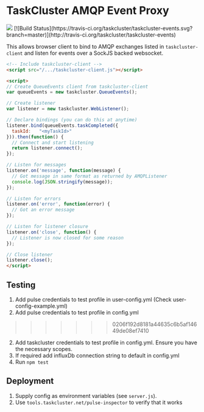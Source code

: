 TaskCluster AMQP Event Proxy
============================
<img src="https://tools.taskcluster.net/lib/assets/taskcluster-120.png" />
[![Build Status](https://travis-ci.org/taskcluster/taskcluster-events.svg?branch=master)](http://travis-ci.org/taskcluster/taskcluster-events)

This allows browser client to bind to AMQP exchanges listed in
`taskcluster-client` and listen for events over a SockJS backed websocket.

```html
<!-- Include taskcluster-client -->
<script src="/.../taskcluster-client.js"></script>

<script>
// Create QueueEvents client from taskcluster-client
var queueEvents = new taskcluster.QueueEvents();

// Create listener
var listener = new taskcluster.WebListener();

// Declare bindings (you can do this at anytime)
listener.bind(queueEvents.taskCompleted({
  taskId:   "<myTaskId>"
})).then(function() {
  // Connect and start listening
  return listener.connect();
});

// Listen for messages
listener.on('message', function(message) {
  // Got message in same format as returned by AMQPListener
  console.log(JSON.stringify(message));
});

// Listen for errors
listener.on('error', function(error) {
  // Got an error message
});

// Listen for listener closure
listener.on('close', function() {
  // Listener is now closed for some reason
});

// Close listener
listener.close();
</script>
```
Testing
-------
1. Add pulse credentials to test profile in user-config.yml (Check user-config-example.yml)
1. Add pulse credentials to test profile in config.yml
>>>>>>> 0206f192d8181a44635c6b5af14649de08ef7410
2. Add taskcluster credentials to test profile in config.yml. Ensure you have the necessary scopes.
3. If required add influxDb connection string to default in config.yml
4. Run `npm test`

Deployment
----------
 1. Supply config as environment variables (see `server.js`).
 2. Use `tools.taskcluster.net/pulse-inspector` to verify that it works
